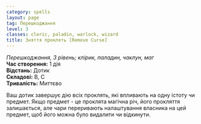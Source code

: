 ```yaml
---
category: spells
layout: page
tag: Перешкоджання
level: 3
classes: cleric, paladin, warlock, wizard
title: Зняття проклять [Remove Curse]
---
```


_Перешкоджання, 3 рівень; клірик, паладин, чаклун, маг_    
**Час створення:** 1 дія    
**Відстань:** Дотик    
**Складові:** В, С    
**Тривалість:** Миттєво    

Ваш дотик завершує дію всіх проклять, які впливають на одну істоту чи предмет. Якщо предмет - це проклята магічна річ, його прокляття залишається, але чари переривають налаштування власника на цей предмет, щоб його можна було видалити чи відкинути. 
